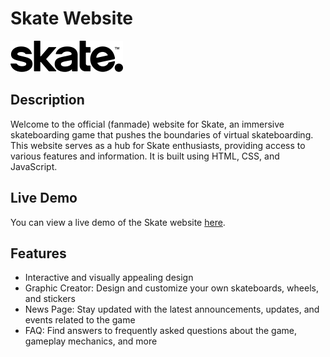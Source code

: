 # Skate Website

![Skate Logo](./img/skate-nav-logo-white%20copy.svg) 

## Description

Welcome to the official (fanmade) website for Skate, an immersive skateboarding game that pushes the boundaries of virtual skateboarding. This website serves as a hub for Skate enthusiasts, providing access to various features and information. It is built using HTML, CSS, and JavaScript.

## Live Demo

You can view a live demo of the Skate website [here](https://i511643.hera.fhict.nl/skate-website/skatewebsite.html).

## Features

- Interactive and visually appealing design
- Graphic Creator: Design and customize your own skateboards, wheels, and stickers
- News Page: Stay updated with the latest announcements, updates, and events related to the game
- FAQ: Find answers to frequently asked questions about the game, gameplay mechanics, and more

